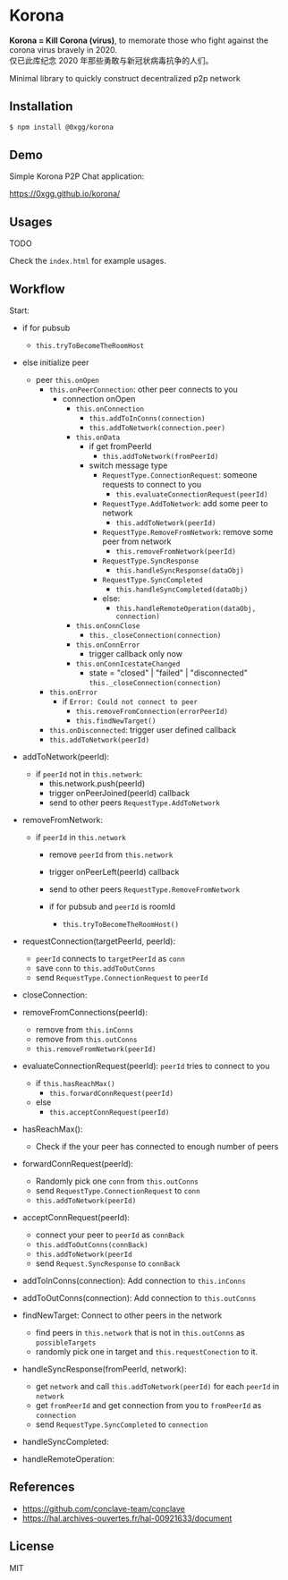 # Korona

**Korona = Kill Corona (virus)**, to memorate those who fight against the corona virus bravely in 2020.  
仅已此库纪念 2020 年那些勇敢与新冠状病毒抗争的人们。

Minimal library to quickly construct decentralized p2p network

## Installation

```bash
$ npm install @0xgg/korona
```

## Demo

Simple Korona P2P Chat application:

https://0xgg.github.io/korona/

## Usages

TODO

Check the `index.html` for example usages.

## Workflow

Start:

- if for pubsub
  - `this.tryToBecomeTheRoomHost`
- else initialize peer

  - peer `this.onOpen`
    - `this.onPeerConnection`: other peer connects to you
      - connection onOpen
        - `this.onConnection`
          - `this.addToInConns(connection)`
          - `this.addToNetwork(connection.peer)`
        - `this.onData`
          - if get fromPeerId
            - `this.addToNetwork(fromPeerId)`
          - switch message type
            - `RequestType.ConnectionRequest`: someone requests to connect to you
              - `this.evaluateConnectionRequest(peerId)`
            - `RequestType.AddToNetwork`: add some peer to network
              - `this.addToNetwork(peerId)`
            - `RequestType.RemoveFromNetwork`: remove some peer from network
              - `this.removeFromNetwork(peerId)`
            - `RequestType.SyncResponse`
              - `this.handleSyncResponse(dataObj)`
            - `RequestType.SyncCompleted`
              - `this.handleSyncCompleted(dataObj)`
            - else:
              - `this.handleRemoteOperation(dataObj, connection)`
        - `this.onConnClose`
          - `this._closeConnection(connection)`
        - `this.onConnError`
          - trigger callback only now
        - `this.onConnIcestateChanged`
          - state = "closed" | "failed" | "disconnected"
            `this._closeConnection(connection)`
    - `this.onError`
      - if `Error: Could not connect to peer`
        - `this.removeFromConnection(errorPeerId)`
        - `this.findNewTarget()`
    - `this.onDisconnected`: trigger user defined callback
    - `this.addToNetwork(peerId)`

- addToNetwork(peerId):

  - if `peerId` not in `this.network`:
    - this.network.push(peerId)
    - trigger onPeerJoined(peerId) callback
    - send to other peers `RequestType.AddToNetwork`

- removeFromNetwork:

  - if `peerId` in `this.network`

    - remove `peerId` from `this.network`
    - trigger onPeerLeft(peerId) callback
    - send to other peers `RequestType.RemoveFromNetwork`

    - if for pubsub and `peerId` is roomId
      - `this.tryToBecomeTheRoomHost()`

- requestConnection(targetPeerId, peerId):

  - `peerId` connects to `targetPeerId` as `conn`
  - save `conn` to `this.addToOutConns`
  - send `RequestType.ConnectionRequest` to `peerId`

- closeConnection:

- removeFromConnections(peerId):

  - remove from `this.inConns`
  - remove from `this.outConns`
  - `this.removeFromNetwork(peerId)`

- evaluateConnectionRequest(peerId): `peerId` tries to connect to you

  - if `this.hasReachMax()`
    - `this.forwardConnRequest(peerId)`
  - else
    - `this.acceptConnRequest(peerId)`

- hasReachMax():

  - Check if the your peer has connected to enough number of peers

- forwardConnRequest(peerId):

  - Randomly pick one `conn` from `this.outConns`
  - send `RequestType.ConnectionRequest` to `conn`
  - `this.addToNetwork(peerId)`

- acceptConnRequest(peerId):

  - connect your peer to `peerId` as `connBack`
  - `this.addToOutConns(connBack)`
  - `this.addToNetwork(peerId`
  - send `Request.SyncResponse` to `connBack`

- addToInConns(connection): Add connection to `this.inConns`
- addToOutConns(connection): Add connection to `this.outConns`

- findNewTarget: Connect to other peers in the network

  - find peers in `this.network` that is not in `this.outConns` as `possibleTargets`
  - randomly pick one in target and `this.requestConection` to it.

- handleSyncResponse(fromPeerId, network):

  - get `network` and call `this.addToNetwork(peerId)` for each `peerId` in `network`
  - get `fromPeerId` and get connection from you to `fromPeerId` as `connection`
  - send `RequestType.SyncCompleted` to `connection`

- handleSyncCompleted:

- handleRemoteOperation:

## References

- https://github.com/conclave-team/conclave
- https://hal.archives-ouvertes.fr/hal-00921633/document

## License

MIT
